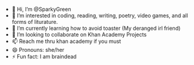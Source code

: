 - 👋 Hi, I’m @SparkyGreen
- 👀 I’m interested in coding, reading, writing, poetry, video games, and all forms of liturature.
- 🌱 I’m currently learning how to avoid toaster (My deranged irl friend)
- 💞️ I’m looking to collaborate on Khan Academy Projects
- 📫 Reach me thru khan academy if you must
- 😄 Pronouns: she/her
- ⚡ Fun fact: I am braindead

<!---
SparkyGreen/SparkyGreen is a ✨ special ✨ repository because its `README.md` (this file) appears on your GitHub profile.
You can click the Preview link to take a look at your changes.
--->

